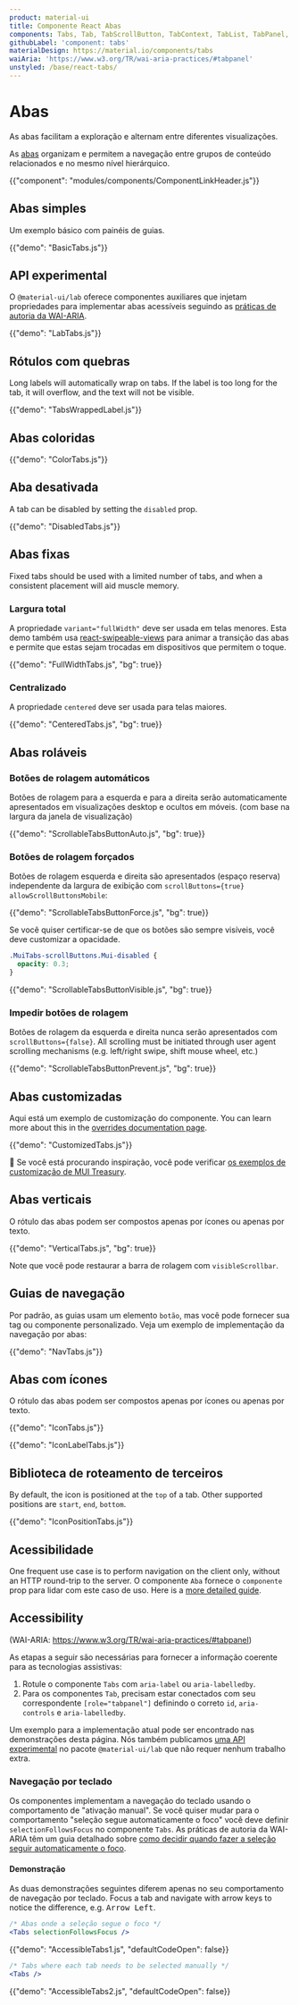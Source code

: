 ```yaml
---
product: material-ui
title: Componente React Abas
components: Tabs, Tab, TabScrollButton, TabContext, TabList, TabPanel, TabsUnstyled, TabUnstyled, TabPanelUnstyled, TabsListUnstyled
githubLabel: 'component: tabs'
materialDesign: https://material.io/components/tabs
waiAria: 'https://www.w3.org/TR/wai-aria-practices/#tabpanel'
unstyled: /base/react-tabs/
---
```


# Abas

<p class="description">As abas facilitam a exploração e alternam entre diferentes visualizações.</p>

As [abas](https://material.io/design/components/tabs.html) organizam e permitem a navegação entre grupos de conteúdo relacionados e no mesmo nível hierárquico.

{{"component": "modules/components/ComponentLinkHeader.js"}}

## Abas simples

Um exemplo básico com painéis de guias.

{{"demo": "BasicTabs.js"}}

## API experimental

O `@material-ui/lab` oferece componentes auxiliares que injetam propriedades para implementar abas acessíveis seguindo as [práticas de autoria da WAI-ARIA](https://www.w3.org/TR/wai-aria-practices/#tabpanel).

{{"demo": "LabTabs.js"}}

## Rótulos com quebras

Long labels will automatically wrap on tabs. If the label is too long for the tab, it will overflow, and the text will not be visible.

{{"demo": "TabsWrappedLabel.js"}}

## Abas coloridas

{{"demo": "ColorTabs.js"}}

## Aba desativada

A tab can be disabled by setting the `disabled` prop.

{{"demo": "DisabledTabs.js"}}

## Abas fixas

Fixed tabs should be used with a limited number of tabs, and when a consistent placement will aid muscle memory.

### Largura total

A propriedade `variant="fullWidth"` deve ser usada em telas menores. Esta demo também usa [react-swipeable-views](https://github.com/oliviertassinari/react-swipeable-views) para animar a transição das abas e permite que estas sejam trocadas em dispositivos que permitem o toque.

{{"demo": "FullWidthTabs.js", "bg": true}}

### Centralizado

A propriedade `centered` deve ser usada para telas maiores.

{{"demo": "CenteredTabs.js", "bg": true}}

## Abas roláveis

### Botões de rolagem automáticos

Botões de rolagem para a esquerda e para a direita serão automaticamente apresentados em visualizações desktop e ocultos em móveis. (com base na largura da janela de visualização)

{{"demo": "ScrollableTabsButtonAuto.js", "bg": true}}

### Botões de rolagem forçados

Botões de rolagem esquerda e direita são apresentados (espaço reserva) independente da largura de exibição com `scrollButtons={true}` `allowScrollButtonsMobile`:

{{"demo": "ScrollableTabsButtonForce.js", "bg": true}}

Se você quiser certificar-se de que os botões são sempre visíveis, você deve customizar a opacidade.

```css
.MuiTabs-scrollButtons.Mui-disabled {
  opacity: 0.3;
}
```

{{"demo": "ScrollableTabsButtonVisible.js", "bg": true}}

### Impedir botões de rolagem

Botões de rolagem da esquerda e direita nunca serão apresentados com `scrollButtons={false}`. All scrolling must be initiated through user agent scrolling mechanisms (e.g. left/right swipe, shift mouse wheel, etc.)

{{"demo": "ScrollableTabsButtonPrevent.js", "bg": true}}

## Abas customizadas

Aqui está um exemplo de customização do componente. You can learn more about this in the [overrides documentation page](/material-ui/customization/how-to-customize/).

{{"demo": "CustomizedTabs.js"}}

🎨 Se você está procurando inspiração, você pode verificar [os exemplos de customização de MUI Treasury](https://mui-treasury.com/styles/tabs/).

## Abas verticais

O rótulo das abas podem ser compostos apenas por ícones ou apenas por texto.

{{"demo": "VerticalTabs.js", "bg": true}}

Note que você pode restaurar a barra de rolagem com `visibleScrollbar`.

## Guias de navegação

Por padrão, as guias usam um elemento `botão`, mas você pode fornecer sua tag ou componente personalizado. Veja um exemplo de implementação da navegação por abas:

{{"demo": "NavTabs.js"}}

## Abas com ícones

O rótulo das abas podem ser compostos apenas por ícones ou apenas por texto.

{{"demo": "IconTabs.js"}}

{{"demo": "IconLabelTabs.js"}}

## Biblioteca de roteamento de terceiros

By default, the icon is positioned at the `top` of a tab. Other supported positions are `start`, `end`, `bottom`.

{{"demo": "IconPositionTabs.js"}}

## Acessibilidade

One frequent use case is to perform navigation on the client only, without an HTTP round-trip to the server. O componente `Aba` fornece o `componente` prop para lidar com este caso de uso. Here is a [more detailed guide](/material-ui/guides/routing/#tabs).

## Accessibility

(WAI-ARIA: https://www.w3.org/TR/wai-aria-practices/#tabpanel)

As etapas a seguir são necessárias para fornecer a informação coerente para as tecnologias assistivas:

1. Rotule o componente `Tabs` com `aria-label` ou `aria-labelledby`.
2. Para os componentes `Tab`, precisam estar conectados com seu correspondente `[role="tabpanel"]` definindo o correto `id`, `aria-controls` e `aria-labelledby`.

Um exemplo para a implementação atual pode ser encontrado nas demonstrações desta página. Nós também publicamos [uma API experimental](#experimental-api) no pacote `@material-ui/lab` que não requer nenhum trabalho extra.

### Navegação por teclado

Os componentes implementam a navegação do teclado usando o comportamento de "ativação manual". Se você quiser mudar para o comportamento "seleção segue automaticamente o foco" você deve definir `selectionFollowsFocus` no componente `Tabs`. As práticas de autoria da WAI-ARIA têm um guia detalhado sobre [como decidir quando fazer a seleção seguir automaticamente o foco](https://www.w3.org/TR/wai-aria-practices/#kbd_selection_follows_focus).

#### Demonstração

As duas demonstrações seguintes diferem apenas no seu comportamento de navegação por teclado. Focus a tab and navigate with arrow keys to notice the difference, e.g. <kbd class="key">Arrow Left</kbd>.

```jsx
/* Abas onde a seleção segue o foco */
<Tabs selectionFollowsFocus />
```

{{"demo": "AccessibleTabs1.js", "defaultCodeOpen": false}}

```jsx
/* Tabs where each tab needs to be selected manually */
<Tabs />
```

{{"demo": "AccessibleTabs2.js", "defaultCodeOpen": false}}
